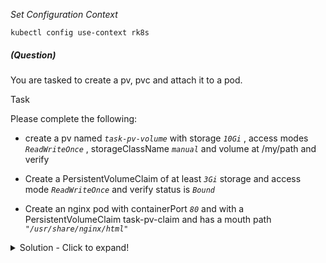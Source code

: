 
*_Set Configuration Context_*

`kubectl config use-context rk8s`

##### (Question)
You are tasked to create a pv, pvc and attach it to a pod.

Task

Please complete the following:

- create a pv named _`task-pv-volume`_ with storage _`10Gi`_ , access modes _`ReadWriteOnce`_ , storageClassName _`manual`_ and volume at /my/path and verify

- Create a PersistentVolumeClaim of at least _`3Gi`_ storage and access mode _`ReadWriteOnce`_ and verify status is _`Bound`_

- Create an nginx pod with containerPort _`80`_ and with a PersistentVolumeClaim task-pv-claim and has a mouth path _`"/usr/share/nginx/html"`_


<details>
<summary>
Solution - Click to expand!
</summary>

```yaml

#Alias k=kubectl
alias k=kubectl

# task-pv-volume.yaml

apiVersion: v1
kind: PersistentVolume
metadata:
  name: task-pv-volume
  labels:
    type: local
spec:
  storageClassName: manual
  capacity:
    storage: 10Gi
  accessModes:
    - ReadWriteOnce
  hostPath:
    path: "/my/path"

# Apply and verify
k apply -f task-pv-volume.yaml ; k get pv

# task-pv-claim.yaml

apiVersion: v1
kind: PersistentVolumeClaim
metadata:
  name: task-pv-claim
spec:
  storageClassName: manual
  accessModes:
    - ReadWriteOnce
  resources:
    requests:
      storage: 3Gi

k apply -f task-pv-claim.yaml ; k get pvc

# task-pv-pod.yaml

apiVersion: v1
kind: Pod
metadata:
  name: task-pv-pod
spec:
  volumes:
    - name: task-pv-storage
      persistentVolumeClaim:
        claimName: task-pv-claim
  containers:
    - name: task-pv-container
      image: nginx
      ports:
        - containerPort: 80
          name: "http-server"
      volumeMounts:
        - mountPath: "/usr/share/nginx/html"
          name: task-pv-storage

k apply -f task-pv-pod.yaml

```

</details>
